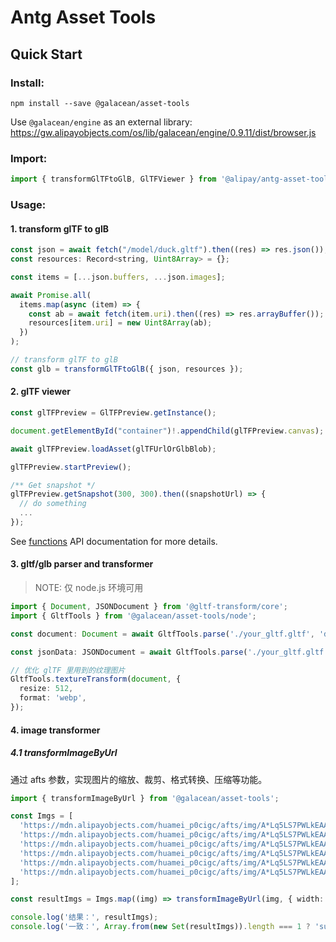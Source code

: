# Antg Asset Tools

## Quick Start

### Install:

```shell
npm install --save @galacean/asset-tools
```

Use `@galacean/engine` as an external library: https://gw.alipayobjects.com/os/lib/galacean/engine/0.9.11/dist/browser.js

### Import:

```javascript
import { transformGlTFtoGlB, GlTFViewer } from '@alipay/antg-asset-tools';
```

### Usage:

#### 1. transform glTF to glB

```javascript
const json = await fetch("/model/duck.gltf").then((res) => res.json());
const resources: Record<string, Uint8Array> = {};

const items = [...json.buffers, ...json.images];

await Promise.all(
  items.map(async (item) => {
    const ab = await fetch(item.uri).then((res) => res.arrayBuffer());
    resources[item.uri] = new Uint8Array(ab);
  })
);

// transform glTF to glB
const glb = transformGlTFtoGlB({ json, resources });
```

#### 2. glTF viewer

```javascript
const glTFPreview = GlTFPreview.getInstance();

document.getElementById("container")!.appendChild(glTFPreview.canvas);

await glTFPreview.loadAsset(glTFUrlOrGlbBlob);

glTFPreview.startPreview();

/** Get snapshot */
glTFPreview.getSnapshot(300, 300).then((snapshotUrl) => {
  // do something
  ...
});
```

See [functions](./docs/classes/GlTFPreview.md) API documentation for more details.

#### 3. gltf/glb parser and transformer

> NOTE: 仅 node.js 环境可用

```typescript
import { Document, JSONDocument } from '@gltf-transform/core';
import { GltfTools } from '@galacean/asset-tools/node';

const document: Document = await GltfTools.parse('./your_gltf.gltf', 'document');

const jsonData: JSONDocument = await GltfTools.parse('./your_gltf.gltf', 'json');

// 优化 glTF 里用到的纹理图片
GltfTools.textureTransform(document, {
  resize: 512,
  format: 'webp',
});

```

#### 4. image transformer

##### 4.1 transformImageByUrl

通过 afts 参数，实现图片的缩放、裁剪、格式转换、压缩等功能。

```typescript
import { transformImageByUrl } from '@galacean/asset-tools';

const Imgs = [
  'https://mdn.alipayobjects.com/huamei_p0cigc/afts/img/A*Lq5LS7PWLkEAAAAAAAAAAAAADoB5AQ',
  'https://mdn.alipayobjects.com/huamei_p0cigc/afts/img/A*Lq5LS7PWLkEAAAAAAAAAAAAADoB5AQ/aaa/bbb/ccc.png',
  'https://mdn.alipayobjects.com/huamei_p0cigc/afts/img/A*Lq5LS7PWLkEAAAAAAAAAAAAADoB5AQ/original',
  'https://mdn.alipayobjects.com/huamei_p0cigc/afts/img/A*Lq5LS7PWLkEAAAAAAAAAAAAADoB5AQ/200w_200h',
  'https://mdn.alipayobjects.com/huamei_p0cigc/afts/img/A*Lq5LS7PWLkEAAAAAAAAAAAAADoB5AQ/200w_200h.web',
  'https://mdn.alipayobjects.com/huamei_p0cigc/afts/img/A*Lq5LS7PWLkEAAAAAAAAAAAAADoB5AQ/200w_200h.ccc.web',
];

const resultImgs = Imgs.map((img) => transformImageByUrl(img, { width: 100, height: 100, quality: 80, mode: 'contain' }));

console.log('结果：', resultImgs);
console.log('一致：', Array.from(new Set(resultImgs)).length === 1 ? 'success' : 'fail')
```
